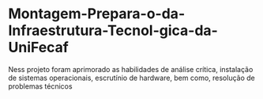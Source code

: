 # Montagem-Prepara-o-da-Infraestrutura-Tecnol-gica-da-UniFecaf
Ness projeto foram aprimorado as habilidades de análise crítica, instalação de sistemas operacionais, escrutínio de hardware, bem como, resolução de problemas técnicos
